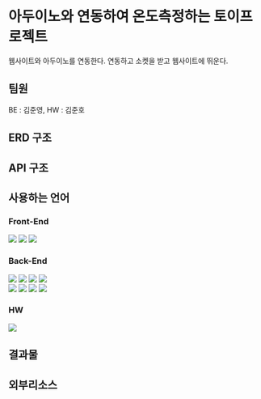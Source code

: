 # 아두이노와 연동하여 온도측정하는 토이프로젝트 


웹사이트와 아두이노를 연동한다. 연동하고 소켓을 받고 웹사이트에 뛰운다.


## 팀원
BE : 김준영, HW : 김준호

## ERD 구조

## API 구조

<h2>사용하는 언어</h2>

### Front-End
<img src="https://img.shields.io/badge/HTML5-E34F26?style=for-the-badge&logo=html5&logoColor=white"> <img src="https://img.shields.io/badge/CSS3-1572B6?style=for-the-badge&logo=css3&logoColor=white"> <img src="https://img.shields.io/badge/thymeleaf-005F0F?style=for-the-badge&logo=thymeleaf&logoColor=white">

### Back-End
<img src="https://img.shields.io/badge/java-007396?style=for-the-badge&logo=java&logoColor=white"> <img src="https://img.shields.io/badge/spring-6DB33F?style=for-the-badge&logo=spring&logoColor=white"> <img src="https://img.shields.io/badge/Spring boot-6DB33F?style=for-the-badge&logo=Spring boot&logoColor=black"> <img src="https://img.shields.io/badge/gradle-02303A?style=for-the-badge&logo=gradle&logoColor=white">
<br>
<img src="https://img.shields.io/badge/Spring JPA-6DB33F?style=for-the-badge&logo=Spring JPA&logoColor=white">
<img src="https://img.shields.io/badge/intellijidea-000000?style=for-the-badge&logo=intellijidea&logoColor=white"> <img src="https://img.shields.io/badge/postman-FF6C37?style=for-the-badge&logo=postman&logoColor=white"> <img src="https://img.shields.io/badge/mysql-4479A1?style=for-the-badge&logo=mysql&logoColor=white"> 
<br>

### HW
<img src="https://img.shields.io/badge/arduino-00979D?style=for-the-badge&logo=arduino&logoColor=white">


<h2>결과물</h2>


<h2>외부리소스</h2>
